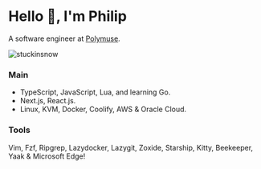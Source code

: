 # Hello 👋, I'm Philip 

A software engineer at [Polymuse](https://polymuse.tech/).  

<p align="left"> <img src="https://komarev.com/ghpvc/?username=stuckinsnow&label=Profile%20views&color=0e75b6&style=flat" alt="stuckinsnow" /></p>

### Main

*  TypeScript, JavaScript, Lua, and learning Go.
*  Next.js, React.js.
*  Linux, KVM, Docker, Coolify, AWS & Oracle Cloud.

### Tools

Vim, Fzf, Ripgrep, Lazydocker, Lazygit, Zoxide, Starship, Kitty, Beekeeper, Yaak & Microsoft Edge!
